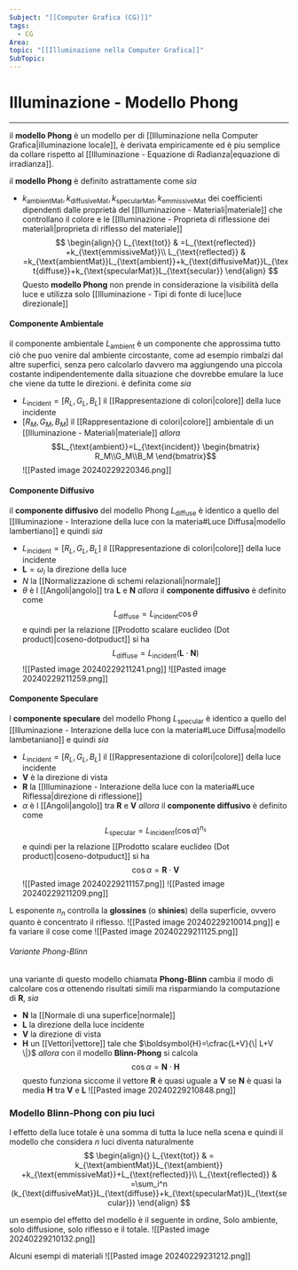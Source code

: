 ```yaml
---
Subject: "[[Computer Grafica (CG)]]"
tags:
  - CG
Area: 
topic: "[[Illuminazione nella Computer Grafica]]"
SubTopic:
---
```


# Illuminazione - Modello Phong
---
il __modello Phong__ è un modello per di [[Illuminazione nella Computer Grafica|illuminazione locale]], è derivata empiricamente ed è piu semplice da collare rispetto al [[Illuminazione - Equazione di Radianza|equazione di irradianza]].

il __modello Phong__ è definito astrattamente come
_sia_
- $k_{\text{ambientMat}},k_{\text{diffusiveMat}},k_{\text{specularMat}},k_{\text{emmissiveMat}}$ dei coefficienti dipendenti dalle proprietà del [[Illuminazione - Materiali|materiale]] che controllano il colore e le [[Illuminazione - Proprieta di riflessione dei materiali|proprieta di riflesso del materiale]] 
$$
\begin{align}{}
L_{\text{tot}} & =L_{\text{reflected}} +k_{\text{emmissiveMat}}\\
L_{\text{reflected}} & =k_{\text{ambientMat}}L_{\text{ambient}}+k_{\text{diffusiveMat}}L_{\text{diffuse}}+k_{\text{specularMat}}L_{\text{secular}}
\end{align}
$$
Questo __modello Phong__ non prende in considerazione la visibilità della luce e utilizza solo [[Illuminazione - Tipi di fonte di luce|luce direzionale]] 

#### Componente Ambientale
il componente ambientale $L_{\text{ambient}}$ è un componente che approssima tutto ciò che puo venire dal ambiente circostante, come ad esempio rimbalzi dal altre superfici, senza pero calcolarlo davvero ma aggiungendo una piccola costante indipendentemente dalla situazione che dovrebbe emulare la luce che viene da tutte le direzioni.
è definita come 
_sia_
- $L_{\text{incident}}=[R_L,G_L,B_L]$ il [[Rappresentazione di colori|colore]] della luce incidente
- $[R_M,G_M,B_M]$ il [[Rappresentazione di colori|colore]] ambientale di un [[Illuminazione - Materiali|materiale]]
_allora_ $$L_{\text{ambient}}=L_{\text{incident}}
\begin{bmatrix}
R_M\\G_M\\B_M
\end{bmatrix}$$
![[Pasted image 20240229220346.png]]

#### Componente Diffusivo
il __componente diffusivo__ del modello Phong $L_{\text{diffuse}}$ è identico a quello del [[Illuminazione - Interazione della luce con la materia#Luce Diffusa|modello lambertiano]] e quindi 
_sia_
- $L_{\text{incident}}=[R_L,G_L,B_L]$ il [[Rappresentazione di colori|colore]] della luce incidente
- $\boldsymbol{L}=\omega_i$ la direzione della luce
- $N$ la [[Normalizzazione di schemi relazionali|normale]]
- $\theta$ è l [[Angoli|angolo]] tra $\boldsymbol{L}$ e $\boldsymbol{N}$
_allora_ il __componente diffusivo__ è definito come  $$L_{\text{diffuse}} = L_{\text{incident}}\cos \theta$$e quindi per la relazione [[Prodotto scalare euclideo (Dot product)|coseno-dotpuduct]] si ha $$L_{\text{diffuse}} = L_{\text{incident}}(\boldsymbol{L}\cdot \boldsymbol{N})$$![[Pasted image 20240229211241.png]]
![[Pasted image 20240229211259.png]]
#### Componente Speculare
l __componente speculare__ del modello Phong $L_{\text{specular}}$ è identico a quello del [[Illuminazione - Interazione della luce con la materia#Luce Diffusa|modello lambetaniano]] e quindi 
_sia_
- $L_{\text{incident}}=[R_L,G_L,B_L]$ il [[Rappresentazione di colori|colore]] della luce incidente
- $\boldsymbol{V}$ è la direzione di vista
- $\boldsymbol{R}$ la [[Illuminazione - Interazione della luce con la materia#Luce Riflessa|direzione di riflessione]]
- $\alpha$ è l [[Angoli|angolo]] tra $\boldsymbol{R}$ e $\boldsymbol{V}$
_allora_ il __componente diffusivo__ è definito come  $$L_{\text{specular}} = L_{\text{incident}}(\cos \alpha)^{n_s}$$e quindi per la relazione [[Prodotto scalare euclideo (Dot product)|coseno-dotpuduct]] si ha $$\cos \alpha = \boldsymbol{R} \cdot \boldsymbol{V}$$![[Pasted image 20240229211157.png]]
![[Pasted image 20240229211209.png]]

L esponente $n_n$ controlla la __glossines__  (o __shinies__) della superficie, ovvero quanto è concentrato il riflesso. 
![[Pasted image 20240229210014.png]]
e fa variare il cose come 
![[Pasted image 20240229211125.png]]

######  Variante Phong-Blinn
una variante di questo modello chiamata __Phong-Blinn__ cambia il modo di calcolare $\cos \alpha$ ottenendo risultati simili ma risparmiando la computazione di $\boldsymbol{R}$, 
_sia_
- $\boldsymbol{N}$ la [[Normale di una superfice|normale]]
- $\boldsymbol{L}$ la direzione della luce incidente 
- $\boldsymbol{V}$ la direzione di vista
- $\boldsymbol{H}$ un [[Vettori|vettore]] tale che $\boldsymbol{H}=\cfrac{L+V}{\| L+V \|}$
_allora_ con il modello __Blinn-Phong__ si calcola $$\cos \alpha = \boldsymbol{N} \cdot \boldsymbol{H}$$ 
questo funziona siccome il vettore $\boldsymbol{R}$ è quasi uguale a $\boldsymbol{V}$ se $\boldsymbol{N}$ è quasi la media $\boldsymbol{H}$ tra $\boldsymbol{V}$ e $\boldsymbol{L}$ 
![[Pasted image 20240229210848.png]]



### Modello Blinn-Phong con piu luci
l effetto della luce totale è una somma di tutta la luce nella scena e quindi il modello che considera $n$ luci diventa naturalmente $$
\begin{align}{}
L_{\text{tot}} & = k_{\text{ambientMat}}L_{\text{ambient}} +k_{\text{emmissiveMat}}+L_{\text{reflected}}\\
L_{\text{reflected}} & =\sum_i^n (k_{\text{diffusiveMat}}L_{\text{diffuse}}+k_{\text{specularMat}}L_{\text{secular}})
\end{align}
$$

un esempio del effetto del modello è il seguente in ordine, Solo ambiente, solo diffusione, solo riflesso e il totale.
![[Pasted image 20240229210132.png]]

Alcuni esempi di materiali
![[Pasted image 20240229231212.png]]